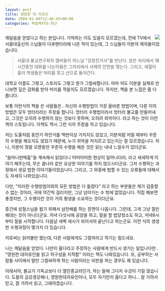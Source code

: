 ```yaml
---
layout: post
title: 영원한 대 자유인
date: 2004-01-04T12:48:43+00:00
categories: 북컬렉터의-최근
---
```

<a href="http://www.aladdin.co.kr/catalog/book.asp?ISBN=8988804945"><img src="http://www.aladdin.co.kr/Cover/8988804945_1.gif" align="right" border="0" /></a>깨달음을 얻었다고 하는 분입니다. 기억하는 이도 있을지 모르겠는데, 전에 TV에서 서울대출신의 스님들이 다큐멘터리에 나온 적이 있는데, 그 스님들이 이분의 제자들이었습니다.

<blockquote>서울대 불교연구회의 멤버들이 어느날 "강정진거사"를 만난다. 앉은 자리에서 18시간동안 대화를 나눈이들은 그자리에서 사제의 인연을 맺는다. 그리고, 세월이 흘러 학생들은 머리를 깎고 산으로 들어간다.</blockquote>

대학교 이름도 그렇고, 스토리도 그렇고 뭔가 그럴싸합니다. 아마 저도 이분을 실제로 만나보면 깊은 감화를 받아 머리를 깍을지도 모르겠습니다. 하지만, 책을 본 느낌은 좀 다릅니다.

보통 이런식의 책을 쓴 사람들은.. 자신의 수행방법이 가장 올바른 방법이며, 다른 이의 방법은 모두 엉터리라는 주장을 합니다. 엉터리 수행법이라서 엉터리 불교를 만들어내고, 그것은 오히려 수행하지 않는 것보다 못하며, 오히려 죄악이다. 라고 하는 것이 이런 책의 스토립니다. 이책도 역시 그런 식의 주장을 하고 있습니다.

저는 도올처럼 동안거 하안거를 백번이상 거치지도 않았고, 이분처럼 어릴 때부터 꾸준히 수행을 해오지도 않았기 때문에, 누가 죄악을 저지르고 있는지는 잘 모르겠습니다. 허나, 이분이 정말 오랜동안 꾸준히 수행을 해온 것은 읽는 내내 느낄수가 있더군요.

"옴마니반메훔"을 계속해서 읽었더니 어떠어떠한 현상이 일어나더라, 라고 세세하게 이야기 해주는데, 무슨 꿈나라 같은 요상한 이야기를 하지 않으시더군요. 그저 수행하는 과정에서 생길 법한 이야기들이었습니다. 그리고, 그 와중에 범할 수 있는 오류들에 대해서도 자세히 나와있습니다.

다만, "이러한 수행방법이외의 모든 방법은 다 틀렸다" 라고 하는 부분들은 제가 검증할 수 없는 것이라, 귀에 약간씩 걸리지만, 그냥 넘어가는 수 밖에 없었습니다. 직접 해보면 좋겠지만, 그 수행이란 것이 거의 평생을 소요하는 것이더군요.

중간에 성철스님을 뵙기 위해서 삼천배를 하는 장면이 나옵니다. 그런데, 그게 그냥 절만 해대는 것이 아니더군요. 저녁 다섯시에 공양을 하고, 절을 할 법당청소도 하고, 저녁6시부터 절을 시작합니다. 다음날 새벽 세시가 되어서야 끝난다고 하는군요. 이런 식의 생생한 수행과정이 몇가지 더 있습니다.

저로써는 읽어볼만 했는데, 다른 사람에게도 그럴꺼라고 하기는 힘드네요.

나는 깨달음을 얻었다. 나만이 옳다라고 주장하는 사람에게 반드시 생기는 일입니다만.. "영원한 대자유인을 읽고 허구성을 지적함" 이라는 책도 나와있습니다. 또, 공부하는 사람들 사이에서 말만 그럴싸하게 하는 사람이라는 비판을 하는 경우도 꽤 있습니다.

이래서야, 불교가 기독교보다 더 열린종교라던가, 하는 말에 그다지 수긍이 가질 않습니다. 도올의 금강경강해나, 영원한대자유인이나, 모두 자기만이 옳다고 하니... 잘 가려서 믿고, 잘 가려서 읽고, 그래야겠습니다.
